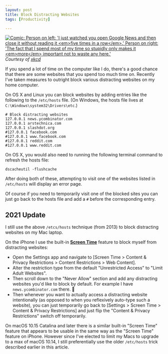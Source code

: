```yaml
---
layout: post
title: Block Distracting Websites
tags: [Productivity]

---
```


<div class="img-box-right">
    <a href="/assets/2015/distracting-websites.png">
        <img class="img-225" alt="Comic: Person on left: 'I just watched you open Google News and then close it without reading it <em>five times in a row</em>.' Person on right: 'The fact that I spend most of my time so stupidly only makes it <em>more</em> important not to waste any here.'" src="/assets/2015/distracting-websites.png" />
    </a>
    <div><i>Courtesy of <a href="http://xkcd.com/1502/">xkcd</a></i></div>
</div>

If you spend a lot of time on the computer like I do, there's a good chance that there are some websites that you spend too much time on. Recently I've taken measures to outright block various distracting websites on my home computer.

On OS X and Linux you can block websites by adding entries like the following to the `/etc/hosts` file. (On Windows, the hosts file lives at `C:\Windows\system32\Drivers\etc`.)

```
# Block distracting websites
127.0.0.1 news.ycombinator.com
127.0.0.1 arstechnica.com
127.0.0.1 slashdot.org
#127.0.0.1 facebook.com
#127.0.0.1 www.facebook.com
#127.0.0.1 reddit.com
#127.0.0.1 www.reddit.com
```

On OS X, you would also need to running the following terminal command to refresh the hosts file:

```
dscacheutil -flushcache
```

After doing both of these, attempting to visit one of the websites listed in `/etc/hosts` will display an error page.

Of course if you need to temporarily visit one of the blocked sites you can just go back to the hosts file and add a `#` before the corresponding entry.

## 2021 Update

I still use the above `/etcs/hosts` technique (from 2013) to block 
distracting websites on my Mac laptop.

On the iPhone I use the built-in **[Screen Time]** feature to block myself from
distracting websites:

* Open the Settings app and navigate to [Screen Time > Content & Privacy 
  Restrictions > Content Restrictions > Web Content].
* Alter the restriction type from the default "Unrestricted Access" to
  "Limit Adult Websites".
* Then scroll down to the "Never Allow" section and add any distracting websites
  you'd like to block by default. For example I have `news.ycombinator.com`
  there. 🙂
* Then whenever you want to actually access a distracting website intentionally
  (as opposed to when you reflexively auto-type such a website), you can just
  temporarily go back to [Settings > Screen Time > Content & Privacy 
  Restrictions] and just flip the "Content & Privacy Restrictions" switch
  off temporarily.

On macOS 10.15 Catalina and later there is a similar built-in "Screen Time"
feature that appears to be usable in the same way as the "Screen Time" feature
on iPhone. However since I've elected to limit my Macs to upgrade to a max of
macOS 10.14, I still preferentially use the older `/etc/hosts` trick described
earlier in this article.

[Screen Time]: https://support.apple.com/en-us/HT208982
